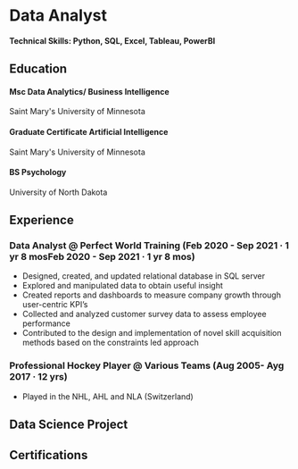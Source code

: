 # Data Analyst

#### Technical Skills:  Python, SQL, Excel, Tableau, PowerBI

## Education

#### Msc Data Analytics/ Business Intelligence
Saint Mary's University of Minnesota

#### Graduate Certificate Artificial Intelligence
Saint Mary's University of Minnesota

#### BS Psychology
University of North Dakota

## Experience

### Data Analyst @ Perfect World Training (Feb 2020 - Sep 2021 · 1 yr 8 mosFeb 2020 - Sep 2021 · 1 yr 8 mos)
- Designed, created, and updated relational database in SQL server 
- Explored and manipulated data to obtain useful insight
- Created reports and dashboards to measure company growth through user-centric KPI’s
- Collected and analyzed customer survey data to assess employee performance
- Contributed to the design and implementation of novel skill acquisition methods based on the constraints led approach

### Professional Hockey Player @ Various Teams (Aug 2005- Ayg 2017 · 12 yrs) 
- Played in the NHL, AHL and NLA (Switzerland)

## Data Science Project

## Certifications


